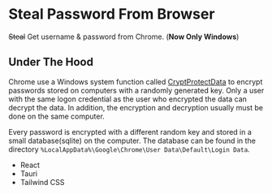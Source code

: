 # Steal Password From Browser

~~Steal~~ Get username & password from Chrome. (**Now Only Windows**)

## Under The Hood

Chrome use a Windows system function called [CryptProtectData](https://docs.microsoft.com/en-us/windows/win32/api/dpapi/nf-dpapi-cryptprotectdata) to encrypt passwords stored on computers with a randomly generated key. Only a user with the same logon credential as the user who encrypted the data can decrypt the data. In addition, the encryption and decryption usually must be done on the same computer.

Every password is encrypted with a different random key and stored in a small database(sqlite) on the computer. The database can be found in the directory `%LocalAppData%\Google\Chrome\User Data\Default\Login Data`.

- React
- Tauri
- Tailwind CSS

